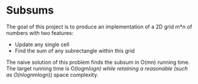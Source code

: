 Subsums
=======

The goal of this project is to produce an implementation of a 2D grid m*n of numbers with two features:

- Update any single cell
- Find the sum of any subrectangle within this grid

The naive solution of this problem finds the subsum in O(mn) running time. The target running time is O(logm*logn) while retaining a reasonable (such as O(nlogn*mlogn)) space complexity.

